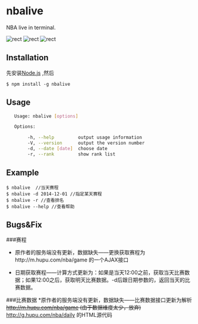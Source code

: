 # nbalive


NBA live in terminal.

![rect](https://github.com/mangix/nbalive/blob/master/img/list.png)
![rect](https://github.com/mangix/nbalive/blob/master/img/live.png)
![rect](https://github.com/mangix/nbalive/blob/master/img/statistic.png)

## Installation

先安装[Node.js](http://nodejs.org/download/) ,然后

	$ npm install -g nbalive
	
## Usage
```bash
   Usage: nbalive [options]

   Options:

        -h, --help         output usage information
        -V, --version      output the version number
        -d, --date [date]  choose date
        -r, --rank         show rank list
```
## Example
	$ nbalive  //当天赛程
	$ nbalive -d 2014-12-01 //指定某天赛程
	$ nbalive -r //查看排名
	$ nbalive --help //查看帮助
	
	
## Bugs&Fix
###赛程
* 原作者的服务端没有更新，数据缺失——更换获取赛程为http://m.hupu.com/nba/game 的一个AJAX接口

* 日期获取赛程——计算方式更新为：如果是当天12:00之前，获取当天比赛数据；如果12:00之后，获取明天比赛数据。-d后跟日期参数的，返回当天的比赛数据。

###比赛数据
*原作者的服务端没有更新，数据缺失——比赛数据接口更新为解析 <del>http://m.hupu.com/nba/game (由于数据维度太少，放弃)</del> http://g.hupu.com/nba/daily 的HTML源代码
